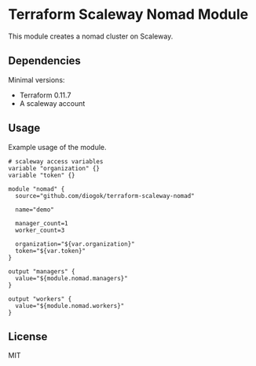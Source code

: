 # Terraform Scaleway Nomad Module

This module creates a nomad cluster on Scaleway.

## Dependencies

Minimal versions:

- Terraform 0.11.7
- A scaleway account

## Usage

Example usage of the module.

```
# scaleway access variables
variable "organization" {}
variable "token" {}

module "nomad" {
  source="github.com/diogok/terraform-scaleway-nomad" 

  name="demo"

  manager_count=1
  worker_count=3
  
  organization="${var.organization}"
  token="${var.token}"
}

output "managers" {
  value="${module.nomad.managers}"
}

output "workers" {
  value="${module.nomad.workers}"
}

```

## License

MIT

